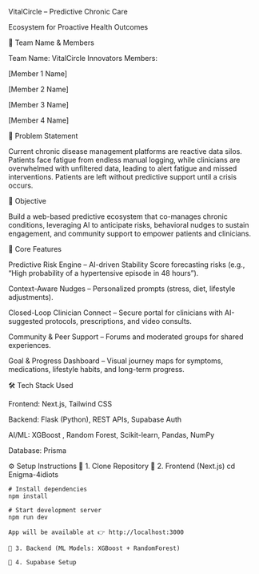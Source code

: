 VitalCircle – Predictive Chronic Care

Ecosystem for Proactive Health Outcomes

👥 Team Name & Members

Team Name: VitalCircle Innovators
Members:

[Member 1 Name]

[Member 2 Name]

[Member 3 Name]

[Member 4 Name]

📝 Problem Statement

Current chronic disease management platforms are reactive data silos. Patients face fatigue from endless manual logging, while clinicians are overwhelmed with unfiltered data, leading to alert fatigue and missed interventions. Patients are left without predictive support until a crisis occurs.

🎯 Objective

Build a web-based predictive ecosystem that co-manages chronic conditions, leveraging AI to anticipate risks, behavioral nudges to sustain engagement, and community support to empower patients and clinicians.

🚀 Core Features

Predictive Risk Engine – AI-driven Stability Score forecasting risks (e.g., “High probability of a hypertensive episode in 48 hours”).

Context-Aware Nudges – Personalized prompts (stress, diet, lifestyle adjustments).

Closed-Loop Clinician Connect – Secure portal for clinicians with AI-suggested protocols, prescriptions, and video consults.

Community & Peer Support – Forums and moderated groups for shared experiences.

Goal & Progress Dashboard – Visual journey maps for symptoms, medications, lifestyle habits, and long-term progress.

🛠️ Tech Stack Used

Frontend: Next.js, Tailwind CSS

Backend: Flask (Python), REST APIs, Supabase Auth

AI/ML: XGBoost , Random Forest, Scikit-learn, Pandas, NumPy

Database: Prisma 

⚙️ Setup Instructions
🔹 1. Clone Repository
🔹 2. Frontend (Next.js)
    cd Enigma-4idiots

    # Install dependencies
    npm install

    # Start development server
    npm run dev

    App will be available at 👉 http://localhost:3000
    
    🔹 3. Backend (ML Models: XGBoost + RandomForest)
    
    🔹 4. Supabase Setup

